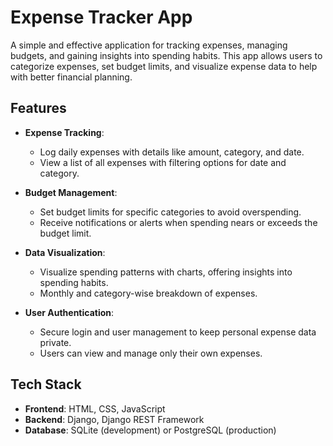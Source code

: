 # Expense Tracker App

A simple and effective application for tracking expenses, managing budgets, and gaining insights into spending habits. This app allows users to categorize expenses, set budget limits, and visualize expense data to help with better financial planning.

## Features

- **Expense Tracking**:
  - Log daily expenses with details like amount, category, and date.
  - View a list of all expenses with filtering options for date and category.

- **Budget Management**:
  - Set budget limits for specific categories to avoid overspending.
  - Receive notifications or alerts when spending nears or exceeds the budget limit.

- **Data Visualization**:
  - Visualize spending patterns with charts, offering insights into spending habits.
  - Monthly and category-wise breakdown of expenses.

- **User Authentication**:
  - Secure login and user management to keep personal expense data private.
  - Users can view and manage only their own expenses.

## Tech Stack

- **Frontend**: HTML, CSS, JavaScript
- **Backend**: Django, Django REST Framework
- **Database**: SQLite (development) or PostgreSQL (production)
